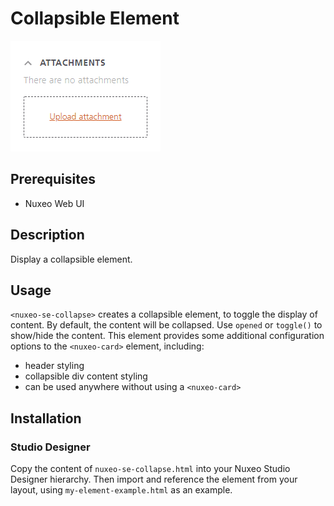 # Collapsible Element

![nuxeo-se-collapse](nuxeo-se-collapse.png)

## Prerequisites

- Nuxeo Web UI

## Description

Display a collapsible element.

## Usage

`<nuxeo-se-collapse>` creates a collapsible element, to toggle the display of content. By default, the content will be collapsed. Use `opened` or `toggle()` to show/hide the content. This element provides some additional configuration options to the `<nuxeo-card>` element, including:
 - header styling
 - collapsible div content styling
 - can be used anywhere without using a `<nuxeo-card>`

## Installation

### Studio Designer

Copy the content of `nuxeo-se-collapse.html` into your Nuxeo Studio Designer hierarchy. Then import and reference the element from your layout, using `my-element-example.html` as an example.
